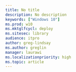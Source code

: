 ```yaml
---
title: No title
description: No description
keywords: ["Windows 10"]
ms.prod: w10
ms.mktglfcycl: deploy
ms.sitesec: library
audience: itpro
author: greg-lindsay
ms.author: greglin
manager: laurawi
ms.localizationpriority: high
ms.topic: article
---
```


# 